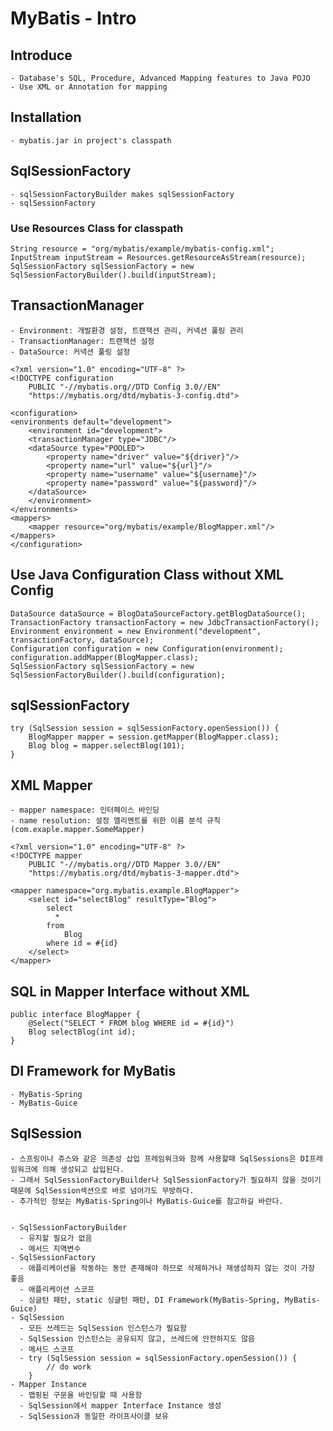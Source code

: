 # MyBatis - Intro

## Introduce

    - Database's SQL, Procedure, Advanced Mapping features to Java POJO
    - Use XML or Annotation for mapping

## Installation

    - mybatis.jar in project's classpath

## SqlSessionFactory

    - sqlSessionFactoryBuilder makes sqlSessionFactory
    - sqlSessionFactory

### Use Resources Class for classpath

    String resource = "org/mybatis/example/mybatis-config.xml";
    InputStream inputStream = Resources.getResourceAsStream(resource);
    SqlSessionFactory sqlSessionFactory = new SqlSessionFactoryBuilder().build(inputStream);

## TransactionManager

    - Environment: 개발환경 설정, 트랜잭션 관리, 커넥션 풀링 관리
    - TransactionManager: 트랜잭션 설정
    - DataSource: 커넥션 풀링 설정

    <?xml version="1.0" encoding="UTF-8" ?>
    <!DOCTYPE configuration
        PUBLIC "-//mybatis.org//DTD Config 3.0//EN"
        "https://mybatis.org/dtd/mybatis-3-config.dtd">

    <configuration>
    <environments default="development">
        <environment id="development">
        <transactionManager type="JDBC"/>
        <dataSource type="POOLED">
            <property name="driver" value="${driver}"/>
            <property name="url" value="${url}"/>
            <property name="username" value="${username}"/>
            <property name="password" value="${password}"/>
        </dataSource>
        </environment>
    </environments>
    <mappers>
        <mapper resource="org/mybatis/example/BlogMapper.xml"/>
    </mappers>
    </configuration>

## Use Java Configuration Class without XML Config

    DataSource dataSource = BlogDataSourceFactory.getBlogDataSource();
    TransactionFactory transactionFactory = new JdbcTransactionFactory();
    Environment environment = new Environment("development", transactionFactory, dataSource);
    Configuration configuration = new Configuration(environment);
    configuration.addMapper(BlogMapper.class);
    SqlSessionFactory sqlSessionFactory = new SqlSessionFactoryBuilder().build(configuration);

## sqlSessionFactory

    try (SqlSession session = sqlSessionFactory.openSession()) {
        BlogMapper mapper = session.getMapper(BlogMapper.class);
        Blog blog = mapper.selectBlog(101);
    }

## XML Mapper

    - mapper namespace: 인터페이스 바인딩
    - name resolution: 설정 엘리멘트를 위한 이름 분석 규칙 (com.exaple.mapper.SomeMapper)

    <?xml version="1.0" encoding="UTF-8" ?>
    <!DOCTYPE mapper
        PUBLIC "-//mybatis.org//DTD Mapper 3.0//EN"
        "https://mybatis.org/dtd/mybatis-3-mapper.dtd">

    <mapper namespace="org.mybatis.example.BlogMapper">
        <select id="selectBlog" resultType="Blog">
            select
              * 
            from
                Blog
            where id = #{id}
        </select>
    </mapper>

## SQL in Mapper Interface without XML

    public interface BlogMapper {
        @Select("SELECT * FROM blog WHERE id = #{id}")
        Blog selectBlog(int id);
    }

## DI Framework for MyBatis

    - MyBatis-Spring
    - MyBatis-Guice

## SqlSession

    - 스프링이나 쥬스와 같은 의존성 삽입 프레임워크와 함께 사용할때 SqlSessions은 DI프레임워크에 의해 생성되고 삽입된다.
    - 그래서 SqlSessionFactoryBuilder나 SqlSessionFactory가 필요하지 않을 것이기 때문에 SqlSession섹션으로 바로 넘어가도 무방하다.
    - 추가적인 정보는 MyBatis-Spring이나 MyBatis-Guice를 참고하길 바란다.


    - SqlSessionFactoryBuilder
      - 유지할 필요가 없음
      - 메서드 지역변수
    - SqlSessionFactory
      - 애플리케이션을 작동하는 동안 존재해야 하므로 삭제하거나 재생성하지 않는 것이 가장 좋음
      - 애플리케이션 스코프
      - 싱글턴 패턴, static 싱글턴 패턴, DI Framework(MyBatis-Spring, MyBatis-Guice)
    - SqlSession
      - 모든 쓰레드는 SqlSession 인스턴스가 필요함
      - SqlSession 인스턴스는 공유되지 않고, 쓰레드에 안전하지도 않음
      - 메서드 스코프
      - try (SqlSession session = sqlSessionFactory.openSession()) {
            // do work
        }
    - Mapper Instance
      - 맵핑된 구문을 바인딩할 때 사용함
      - SqlSession에서 mapper Interface Instance 생성
      - SqlSession과 동일한 라이프사이클 보유